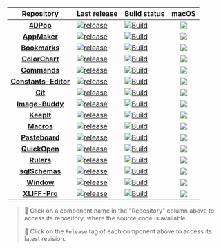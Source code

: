 | Repository| Last release | Build status | macOS |
|:------:|--------------|--------------|:---:|
|[**4DPop**](https://github.com/vdelachaux/4DPop)|[![release](https://img.shields.io/github/v/release/vdelachaux/4DPop-Bookmarks?include_prereleases)](https://github.com/vdelachaux/4DPop-Bookmarks/releases/latest)|[![Build](https://github.com/vdelachaux/4DPop/actions/workflows/build.yml/badge.svg)](https://github.com/vdelachaux/4DPop/actions/workflows/build.yml)|![](https://img.shields.io/badge/notarized-blue)
|[**AppMaker**](https://github.com/vdelachaux/4DPop-AppMaker)|[![release](https://img.shields.io/github/v/release/vdelachaux/4DPop-AppMaker?include_prereleases)](https://github.com/vdelachaux/4DPop-AppMaker/releases/latest)|[![Build](https://github.com/vdelachaux/4DPop-AppMaker/actions/workflows/build.yml/badge.svg)](https://github.com/vdelachaux/4DPop-AppMaker/actions/workflows/build.yml)|![](https://img.shields.io/badge/notarized-blue)
|[**Bookmarks**](https://github.com/vdelachaux/4DPop-Bookmarks) |[![release](https://img.shields.io/github/v/release/vdelachaux/4DPop-Bookmarks?include_prereleases)](https://github.com/vdelachaux/4DPop-Bookmarks/releases/latest)|[![Build](https://github.com/vdelachaux/4DPop-Bookmarks/actions/workflows/build.yml/badge.svg)](https://github.com/vdelachaux/4DPop-Bookmarks/actions/workflows/build.yml)|![](https://img.shields.io/badge/notarized-blue)
|[**ColorChart**](https://github.com/vdelachaux/4DPop-ColorChart) |[![release](https://img.shields.io/github/v/release/vdelachaux/4DPop-ColorChart?include_prereleases)](https://github.com/vdelachaux/4DPop-ColorChart/releases/latest)|[![Build](https://github.com/vdelachaux/4DPop-ColorChart/actions/workflows/build.yml/badge.svg)](https://github.com/vdelachaux/4DPop-ColorChart/actions/workflows/build.yml)|![](https://img.shields.io/badge/notarized-blue)
|[**Commands**](https://github.com/vdelachaux/4DPop-Commands) |[![release](https://img.shields.io/github/v/release/vdelachaux/4DPop-Commands?include_prereleases)](https://github.com/vdelachaux/4DPop-Commands/releases/latest)|[![Build](https://github.com/vdelachaux/4DPop-Commands/actions/workflows/build.yml/badge.svg)](https://github.com/vdelachaux/4DPop-Commands/actions/workflows/build.yml)|![](https://img.shields.io/badge/notarized-blue)
|[**Constants-Editor**](https://github.com/vdelachaux/4DPop-Constants-Editor)|[![release](https://img.shields.io/github/v/release/vdelachaux/4DPop-Constants-Editor?include_prereleases)](https://github.com/vdelachaux/4DPop-Constants-Editor/releases/latest)|[![Build](https://github.com/vdelachaux/4DPop-Constants-Editor/actions/workflows/build.yml/badge.svg)](https://github.com/vdelachaux/4DPop-Constants-Editor/actions/workflows/build.yml)|![](https://img.shields.io/badge/notarized-blue)
|[**Git**](https://vdelachaux.github.io/4DPop-Git/) |[![release](https://img.shields.io/github/v/release/vdelachaux/4DPop-Git?include_prereleases)](https://github.com/vdelachaux/4DPop-Git/releases/latest)|[![Build](https://github.com/vdelachaux/4DPop-Git/actions/workflows/build.yml/badge.svg)](https://github.com/vdelachaux/4DPop-Git/actions/workflows/build.yml)|![](https://img.shields.io/badge/notarized-blue)
|[**Image-Buddy**](https://github.com/vdelachaux/4DPop-Image-Buddy)|[![release](https://img.shields.io/github/v/release/vdelachaux/4DPop-Image-Buddy?include_prereleases)](https://github.com/vdelachaux/4DPop-Image-Buddy/releases/latest)|[![Build](https://github.com/vdelachaux/4DPop-Image-Buddy/actions/workflows/build.yml/badge.svg)](https://github.com/vdelachaux/4DPop-Image-Buddy/actions/workflows/build.yml)|![](https://img.shields.io/badge/notarized-blue)
|[**KeepIt**](https://github.com/vdelachaux/4DPop-KeepIt) |[![release](https://img.shields.io/github/v/release/vdelachaux/4DPop-KeepIt?include_prereleases)](https://github.com/vdelachaux/4DPop-KeepIt/releases/latest)|[![Build](https://github.com/vdelachaux/4DPop-KeepIt/actions/workflows/build.yml/badge.svg)](https://github.com/vdelachaux/4DPop-KeepIt/actions/workflows/build.yml)|![](https://img.shields.io/badge/notarized-blue)
|[**Macros**](https://github.com/vdelachaux/4DPop-Macros)|[![release](https://img.shields.io/github/v/release/vdelachaux/4DPop-Macros?include_prereleases)](https://github.com/vdelachaux/4DPop-Macros/releases/latest)|[![Build](https://github.com/vdelachaux/4DPop-Macros/actions/workflows/build.yml/badge.svg)](https://github.com/vdelachaux/4DPop-Macros/actions/workflows/build.yml)|![](https://img.shields.io/badge/notarized-blue)
|[**Pasteboard**](https://github.com/vdelachaux/4DPop-Pasteboard) |[![release](https://img.shields.io/github/v/release/vdelachaux/4DPop-Pasteboard?include_prereleases)](https://github.com/vdelachaux/4DPop-Pasteboard/releases/latest)|[![Build](https://github.com/vdelachaux/4DPop-Pasteboard/actions/workflows/build.yml/badge.svg)](https://github.com/vdelachaux/4DPop-Pasteboard/actions/workflows/build.yml)|![](https://img.shields.io/badge/notarized-blue)
|[**QuickOpen**](https://github.com/vdelachaux/4DPop-QuickOpen) |[![release](https://img.shields.io/github/v/release/vdelachaux/4DPop-QuickOpen?include_prereleases)](https://github.com/vdelachaux/4DPop-QuickOpen/releases/latest)|[![Build](https://github.com/vdelachaux/4DPop-QuickOpen/actions/workflows/build.yml/badge.svg)](https://github.com/vdelachaux/4DPop-QuickOpen/actions/workflows/build.yml)|![](https://img.shields.io/badge/notarized-blue)
|[**Rulers**](https://github.com/vdelachaux/4DPop-Rulers) |[![release](https://img.shields.io/github/v/release/vdelachaux/4DPop-Rulers?include_prereleases)](https://github.com/vdelachaux/4DPop-Rulers/releases/latest)|[![Build](https://github.com/vdelachaux/4DPop-Rulers/actions/workflows/build.yml/badge.svg)](https://github.com/vdelachaux/4DPop-Rulers/actions/workflows/build.yml)|![](https://img.shields.io/badge/notarized-blue)
|[**sqlSchemas**](https://github.com/vdelachaux/4DPop-sqlSchemas) |[![release](https://img.shields.io/github/v/release/vdelachaux/4DPop-sqlSchemas?include_prereleases)](https://github.com/vdelachaux/4DPop-sqlSchemas/releases/latest)|[![Build](https://github.com/vdelachaux/4DPop-sqlSchemas/actions/workflows/build.yml/badge.svg)](https://github.com/vdelachaux/4DPop-sqlSchemas/actions/workflows/build.yml)|![](https://img.shields.io/badge/notarized-blue)
|[**Window**](https://github.com/vdelachaux/4DPop-Window) |[![release](https://img.shields.io/github/v/release/vdelachaux/4DPop-Window?include_prereleases)](https://github.com/vdelachaux/4DPop-Window/releases/latest)|[![Build](https://github.com/vdelachaux/4DPop-Window/actions/workflows/build.yml/badge.svg)](https://github.com/vdelachaux/4DPop-Window/actions/workflows/build.yml)|![](https://img.shields.io/badge/notarized-blue)
|[**XLIFF-Pro**](https://vdelachaux.github.io/4DPop-XLIFF-Pro) |[![release](https://img.shields.io/github/v/release/vdelachaux/4DPop-XLIFF-Pro?include_prereleases)](https://github.com/vdelachaux/4DPop-XLIFF-Pro/releases/latest)|[![Build](https://github.com/vdelachaux/4DPop-XLIFF-Pro/actions/workflows/build.yml/badge.svg)](https://github.com/vdelachaux/4DPop-XLIFF-Pro/actions/workflows/build.yml)|![](https://img.shields.io/badge/notarized-blue)

>  📌 Click on a component name in the "Repository" column above to access its repository, where the source code is available.
> 
>  📌 Click on the `Release` tag of each component above to access its latest revision.
